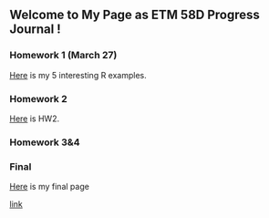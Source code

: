 
## Welcome to My Page as ETM 58D Progress Journal !

### Homework 1 (March 27)

[Here](https://rpubs.com/senatorlakk/882841) is my 5 interesting R examples.

### Homework 2
[Here](https://rpubs.com/senatorlakk/907941) is HW2.

### Homework 3&4


### Final
[Here](file:///C:/Users/user/Documents/GitHub/spring22-senatorlakk/Final/Final.html) is my final page

[link](https://moodle.boun.edu.tr/login/)


